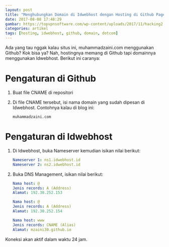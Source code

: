 ```yaml
---
layout: post
title: "Menghubungkan Domain di Idwebhost dengan Hosting di Github Pages"
date: 2017-08-08 17:48:29
gambar: https://topvpnsoftware.com/wp-content/uploads/2017/11/hacking2.jpg
categories: artikel
tags: [hosting, idwebhost, github, domain, dotcom]
---
```


Ada yang tau nggak kalau situs ini, muhammadzaini.com menggunakan Github? Kok bisa ya? Nah, hostingnya memang di Github tapi domainnya menggunakan Idwebhost. Berikut ini caranya:

# Pengaturan di Github

1. Buat file CNAME di repositori
2. Di file CNAME tersebut, isi nama domain yang sudah dipesan di Idwebhost. Contohnya kalau di blog ini:

    ```
    muhammadzaini.com
    ```

# Pengaturan di Idwebhost

1. Di Idwebhost, buka Nameserver kemudian isikan nilai berikut:

    ```yaml
    Nameserver 1: ns1.idwebhost.id
    Nameserver 2: ns2.idwebhost.id
    ```

2. Buka DNS Management, isikan nilai berikut:

    ```yaml
    Nama host: @
    Jenis records: A (Address)
    Alamat: 192.30.252.153

    Nama host: @
    Jenis records: A (Address)
    Alamat: 192.30.252.154

    Nama host: www
    Jenis records: CNAME (Alias)
    Alamat: mzaini30.github.io
    ```

Koneksi akan aktif dalam waktu 24 jam.
